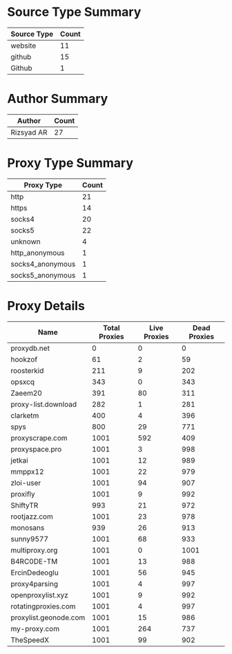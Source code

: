 # Source Type Summary

| Source Type | Count |
|-------------|-------|
| website | 11 |
| github | 15 |
| Github | 1 |


# Author Summary

| Author | Count |
|--------|-------|
| Rizsyad AR | 27 |


# Proxy Type Summary

| Proxy Type | Count |
|------------|-------|
| http | 21 |
| https | 14 |
| socks4 | 20 |
| socks5 | 22 |
| unknown | 4 |
| http_anonymous | 1 |
| socks4_anonymous | 1 |
| socks5_anonymous | 1 |


# Proxy Details

| Name | Total Proxies | Live Proxies | Dead Proxies |
|------|---------------|--------------|---------------|
| proxydb.net | 0 | 0 | 0 |
| hookzof | 61 | 2 | 59 |
| roosterkid | 211 | 9 | 202 |
| opsxcq | 343 | 0 | 343 |
| Zaeem20 | 391 | 80 | 311 |
| proxy-list.download | 282 | 1 | 281 |
| clarketm | 400 | 4 | 396 |
| spys | 800 | 29 | 771 |
| proxyscrape.com | 1001 | 592 | 409 |
| proxyspace.pro | 1001 | 3 | 998 |
| jetkai | 1001 | 12 | 989 |
| mmppx12 | 1001 | 22 | 979 |
| zloi-user | 1001 | 94 | 907 |
| proxifly | 1001 | 9 | 992 |
| ShiftyTR | 993 | 21 | 972 |
| rootjazz.com | 1001 | 23 | 978 |
| monosans | 939 | 26 | 913 |
| sunny9577 | 1001 | 68 | 933 |
| multiproxy.org | 1001 | 0 | 1001 |
| B4RC0DE-TM | 1001 | 13 | 988 |
| ErcinDedeoglu | 1001 | 56 | 945 |
| proxy4parsing | 1001 | 4 | 997 |
| openproxylist.xyz | 1001 | 9 | 992 |
| rotatingproxies.com | 1001 | 4 | 997 |
| proxylist.geonode.com | 1001 | 15 | 986 |
| my-proxy.com | 1001 | 264 | 737 |
| TheSpeedX | 1001 | 99 | 902 |
